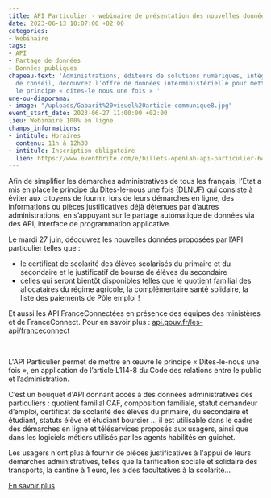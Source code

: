 ```yaml
---
title: API Particulier - webinaire de présentation des nouvelles données
date: 2023-06-13 10:07:00 +02:00
categories:
- Webinaire
tags:
- API
- Partage de données
- Données publiques
chapeau-text: 'Administrations, éditeurs de solutions numériques, intégrateurs, sociétés
  de conseil, découvrez l’offre de données interministérielle pour mettre en œuvre
  le principe « dites-le nous une fois » '
une-ou-diaporama:
- image: "/uploads/Gabarit%20visuel%20article-communique8.jpg"
event_start_date: 2023-06-27 11:00:00 +02:00
lieu: Webinaire 100% en ligne
champs_informations:
- intitule: Horaires
  contenu: 11h à 12h30
- intitule: Inscription obligatoire
  lien: https://www.eventbrite.com/e/billets-openlab-api-particulier-649068359937
---
```


Afin de simplifier les démarches administratives de tous les français, l’Etat a mis en place le principe du Dites-le-nous une fois (DLNUF) qui consiste à éviter aux citoyens de fournir, lors de leurs démarches en ligne, des informations ou pièces justificatives déjà détenues par d’autres administrations, en s’appuyant sur le partage automatique de données via des API, interface de programmation applicative. 

Le mardi 27 juin, découvrez les nouvelles données proposées par l’API particulier telles que :
* le certificat de scolarité des élèves scolarisés du primaire et du secondaire et le justificatif de bourse de élèves du secondaire 
* celles qui seront bientôt disponibles telles que le quotient familial des allocataires du régime agricole, la complémentaire santé solidaire, la liste des paiements de Pôle emploi !

Et aussi les API FranceConnectées en présence des équipes des ministères et de FranceConnect. Pour en savoir plus : [api.gouv.fr/les-api/franceconnect](https://api.gouv.fr/les-api/franceconnect)

<div class="encadre noir" style="margin-bottom:40px">
<br>
<p>L'API Particulier  permet de mettre en œuvre le principe « Dites-le-nous une fois », en application de l’article L114-8 du Code des relations entre le public et l’administration.

C’est un bouquet d'API donnant accès à des données administratives des particuliers : quotient familial CAF, composition familiale, statut demandeur d’emploi, certificat de scolarité des élèves du primaire, du secondaire et étudiant, statuts élève et étudiant boursier ... il est utilisable dans le cadre des démarches en ligne et téléservices proposés aux usagers, ainsi que dans les logiciels métiers utilisés par les agents habilités en guichet.

Les usagers n'ont plus à fournir de pièces justificatives à l'appui de leurs démarches administratives, telles que la tarification sociale et solidaire des transports, la cantine à 1 euro, les aides facultatives à la scolarité...

[En savoir plus](https://api.gouv.fr/les-api/api-particulier)
</p>